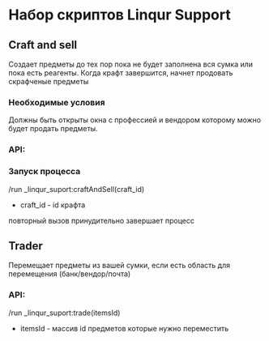 # Набор скриптов Linqur Support

## Craft and sell
Создает предметы до тех пор пока не будет заполнена вся сумка или пока есть реагенты.
Когда крафт завершится, начнет продовать скрафченые предметы

### Необходимые условия
Должны быть открыты окна с профессией и вендором которому можно будет продать предметы.

### API:

### Запуск процесса

/run _linqur_suport:craftAndSell(craft_id)

- craft_id - id крафта

повторный вызов принудительно завершает процесс


## Trader
Перемещает предметы из вашей сумки, если есть область для перемещения (банк/вендор/почта)

### API:

/run  _linqur_suport:trade(itemsId)

- itemsId - массив id предметов которые нужно переместить
